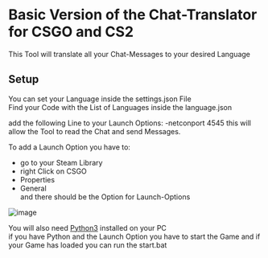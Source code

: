 # Basic Version of the Chat-Translator for CSGO and CS2
This Tool will translate all your Chat-Messages to your desired Language

## Setup
You can set your Language inside the settings.json File  
Find your Code with the List of Languages inside the language.json

add the following Line to your Launch Options:
-netconport 4545
this will allow the Tool to read the Chat and send Messages.

To add a Launch Option you have to:
- go to your Steam Library
- right Click on CSGO
- Properties
- General  
and there should be the Option for Launch-Options

![image](https://user-images.githubusercontent.com/43956685/230714164-6745cc0b-43e2-437c-bf9a-1785df1a44aa.png)

You will also need [Python3](https://www.python.org/downloads/) installed on your PC  
if you have Python and the Launch Option you have to start the Game and if your Game has loaded you can run the start.bat
